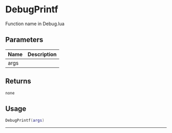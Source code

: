 # DebugPrintf

Function name in Debug.lua

## Parameters

| Name | Description |
| ---- | ----------- |
| args |             |

## Returns

`none`

## Usage

```lua
DebugPrintf(args)
```

---
